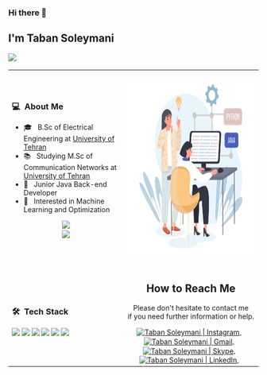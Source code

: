 ### Hi there 👋

## I'm Taban Soleymani
![](https://komarev.com/ghpvc/?username=your-taabann&color=0069b4)
<table>
  <tr>
    <td>
      <h3> 💻 &nbsp;About Me </h3>
       <ul>
        <li>🎓 &nbsp; B.Sc of Electrical Engineering at <a href="https://ut.ac.ir/en">University of Tehran </a></li>
        <li>📚 &nbsp; Studying M.Sc of Communication Networks at <a href="https://ut.ac.ir/en">University of Tehran </a></li>
        <li>👑 &nbsp; Junior Java Back-end Developer </li>
        <li>🤔 &nbsp; Interested in Machine Learning and Optimization</li>
       </ul>
       <p align="center">
         <img height="180em" src="https://github-readme-stats-eight-theta.vercel.app/api/top-langs/?username=Taabannn&layout=compact&langs_count=8&theme=algolia"/>
         <br>
        <img height="150em" src="https://github-readme-stats-eight-theta.vercel.app/api?username=Taabannn&show_icons=true&theme=algolia&include_all_commits=true&count_private=true"/>
        </p>
    </td>
    <td>
     <p align="center">
      <a href="https://github.com/Taabannn">
       <img height="360em" src="images/java-python-developer.png"/>
      </a>
     </p>
    </td>
  </tr>
  <tr>
   <td>
     <h3> 🛠 &nbsp;Tech Stack</h3>
     <img src="https://img.shields.io/badge/-Java-05122A?style=flat&logo=Java&logoColor=FFA518"/>
     <img src="https://img.shields.io/badge/-HTML-05122A?style=flat&logo=HTML5"/>
     <img src="https://img.shields.io/badge/-CSS-05122A?style=flat&logo=CSS3"/>
     <img src="https://img.shields.io/badge/-JavaScript-05122A?style=flat&logo=javascript"/>
     <img src="https://img.shields.io/badge/-Bootstrap-05122A?style=flat&logo=bootstrap"/>
     <img src="https://img.shields.io/badge/-JQuery-05122A?style=flat&logo=jquery"/>
   </td>
   <td>
    <div align="center">
      <h2><b>How to Reach Me</b></h2>
      <p>Please don't hesitate to contact me 
        <br>if you need further information or help.
      </p>
      <a href="https://www.instagram.com/taabannn/" target="_blank">
      <img align="center" alt="Taban Soleymani | Instagram" width="26px" src="https://img.icons8.com/ios-glyphs/50/000000/instagram-new.png" />
      </a> &nbsp;&nbsp;
      <a href="mailto:tabansly78@gmail.com" >
      <img align="center" alt="Taban Soleymani | Gmail" width="26px" src="https://img.icons8.com/ios-glyphs/50/000000/gmail.png" />
      </a> &nbsp;&nbsp;
      <a href="https://join.skype.com/invite/oJPb3eoBcLa3" >
      <img align="center" alt="Taban Soleymani | Skype" width="26px" src="https://img.icons8.com/ios-glyphs/50/000000/skype.png" />
      </a> &nbsp;&nbsp;
      <a href="https://www.linkedin.com/in/TabanSoleymani/" >
      <img align="center" alt="Taban Soleymani | LinkedIn" width="26px" src="https://img.icons8.com/ios-glyphs/50/000000/linkedin.png" />
      </a> &nbsp;&nbsp;
    </div>
   </td>
  </tr>
</table>

<!---
Taabannn/Taabannn is a ✨ special ✨ repository because its `README.md` (this file) appears on your GitHub profile.
You can click the Preview link to take a look at your changes.
--->

